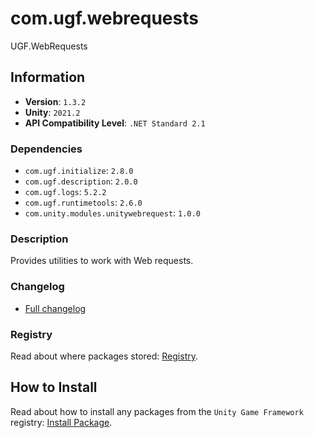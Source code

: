 # com.ugf.webrequests

UGF.WebRequests

## Information

- **Version**: `1.3.2`
- **Unity**: `2021.2`
- **API Compatibility Level**: `.NET Standard 2.1`

### Dependencies

- `com.ugf.initialize`: `2.8.0`
- `com.ugf.description`: `2.0.0`
- `com.ugf.logs`: `5.2.2`
- `com.ugf.runtimetools`: `2.6.0`
- `com.unity.modules.unitywebrequest`: `1.0.0`


### Description

Provides utilities to work with Web requests.

### Changelog

- [Full changelog](changelog.md)

### Registry

Read about where packages stored: [Registry](https://github.com/unity-game-framework/organization/blob/main/docs/registry.md).

## How to Install

Read about how to install any packages from the `Unity Game Framework` registry: [Install Package](https://github.com/unity-game-framework/organization/blob/main/docs/install-packages.md).
